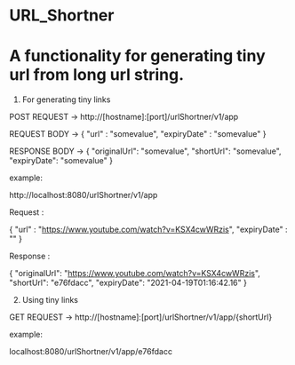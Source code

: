 # URL_Shortner

# A functionality for generating tiny url from long url string.

1) For generating tiny links

POST REQUEST ->  http://[hostname]:[port]/urlShortner/v1/app

REQUEST BODY ->  {
					"url" : "somevalue",
					"expiryDate" : "somevalue"
				 }
				 
RESPONSE BODY ->  {
				    "originalUrl": "somevalue",
				    "shortUrl": "somevalue",
				    "expiryDate": "somevalue"
				  }

example: 

http://localhost:8080/urlShortner/v1/app

Request :

{
	"url" : "https://www.youtube.com/watch?v=KSX4cwWRzis",
	"expiryDate" : ""
}

Response :

{
    "originalUrl": "https://www.youtube.com/watch?v=KSX4cwWRzis",
    "shortUrl": "e76fdacc",
    "expiryDate": "2021-04-19T01:16:42.16"
}

2) Using tiny links

GET REQUEST -> http://[hostname]:[port]/urlShortner/v1/app/{shortUrl}

example:

localhost:8080/urlShortner/v1/app/e76fdacc



